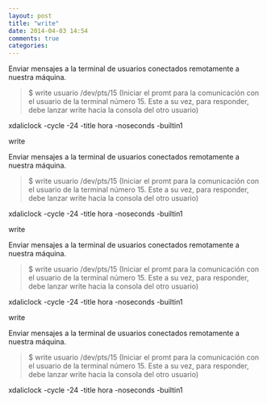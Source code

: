 ```yaml
---
layout: post
title: "write"
date: 2014-04-03 14:54
comments: true
categories: 
---
```

Enviar mensajes a la terminal de usuarios conectados remotamente a nuestra máquina.

>$ write usuario /dev/pts/15  (Iniciar el promt para la comunicación con el usuario de la terminal número 15. Este a su vez, para responder, debe lanzar write hacia la consola del otro usuario)

xdaliclock -cycle -24 -title hora -noseconds -builtin1

write

Enviar mensajes a la terminal de usuarios conectados remotamente a nuestra máquina.

>$ write usuario /dev/pts/15  (Iniciar el promt para la comunicación con el usuario de la terminal número 15. Este a su vez, para responder, debe lanzar write hacia la consola del otro usuario)

xdaliclock -cycle -24 -title hora -noseconds -builtin1

write

Enviar mensajes a la terminal de usuarios conectados remotamente a nuestra máquina.

>$ write usuario /dev/pts/15  (Iniciar el promt para la comunicación con el usuario de la terminal número 15. Este a su vez, para responder, debe lanzar write hacia la consola del otro usuario)

xdaliclock -cycle -24 -title hora -noseconds -builtin1

write

Enviar mensajes a la terminal de usuarios conectados remotamente a nuestra máquina.

>$ write usuario /dev/pts/15  (Iniciar el promt para la comunicación con el usuario de la terminal número 15. Este a su vez, para responder, debe lanzar write hacia la consola del otro usuario)

xdaliclock -cycle -24 -title hora -noseconds -builtin1

